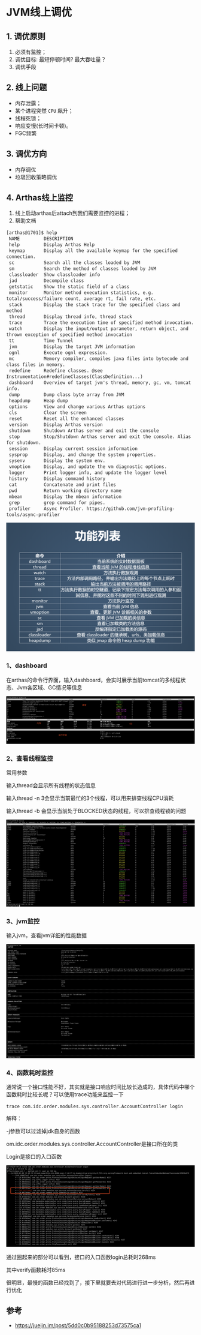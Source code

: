 # JVM线上调优



## 1. 调优原则

1. 必须有监控；
2. 调优目标: 最短停顿时间? 最大吞吐量？
3. 调优手段



## 2. 线上问题

- 内存泄露；
- 某个进程突然 `CPU` 飙升；
- 线程死锁；
- 响应变慢(长时间卡顿)。
- FGC频繁



## 3. 调优方向

- 内存调优
- 垃圾回收策略调优



## 4. Arthas线上监控

1. 线上启动arthas后attach到我们需要监控的进程；
2. 帮助文档

```shell
[arthas@1701]$ help
 NAME         DESCRIPTION
 help         Display Arthas Help
 keymap       Display all the available keymap for the specified connection.
 sc           Search all the classes loaded by JVM
 sm           Search the method of classes loaded by JVM
 classloader  Show classloader info
 jad          Decompile class
 getstatic    Show the static field of a class
 monitor      Monitor method execution statistics, e.g. total/success/failure count, average rt, fail rate, etc.
 stack        Display the stack trace for the specified class and method
 thread       Display thread info, thread stack
 trace        Trace the execution time of specified method invocation.
 watch        Display the input/output parameter, return object, and thrown exception of specified method invocation
 tt           Time Tunnel
 jvm          Display the target JVM information
 ognl         Execute ognl expression.
 mc           Memory compiler, compiles java files into bytecode and class files in memory.
 redefine     Redefine classes. @see Instrumentation#redefineClasses(ClassDefinition...)
 dashboard    Overview of target jvm's thread, memory, gc, vm, tomcat info.
 dump         Dump class byte array from JVM
 heapdump     Heap dump
 options      View and change various Arthas options
 cls          Clear the screen
 reset        Reset all the enhanced classes
 version      Display Arthas version
 shutdown     Shutdown Arthas server and exit the console
 stop         Stop/Shutdown Arthas server and exit the console. Alias for shutdown.
 session      Display current session information
 sysprop      Display, and change the system properties.
 sysenv       Display the system env.
 vmoption     Display, and update the vm diagnostic options.
 logger       Print logger info, and update the logger level
 history      Display command history
 cat          Concatenate and print files
 pwd          Return working directory name
 mbean        Display the mbean information
 grep         grep command for pipes.
 profiler     Async Profiler. https://github.com/jvm-profiling-tools/async-profiler
```

![arthas指令表](../assets/arthas指令表.png)



### 1、dashboard

在arthas的命令行界面，输入dashboard，会实时展示当前tomcat的多线程状态、Jvm各区域、GC情况等信息

![arthas-dashboard](../assets/arthas-dashboard.png)



### 2、查看线程监控

常用参数

输入thread会显示所有线程的状态信息

输入thread -n 3会显示当前最忙的3个线程，可以用来排查线程CPU消耗

输入thread -b 会显示当前处于BLOCKED状态的线程，可以排查线程锁的问题

![arthas-thread](../assets/arthas-thread.png)



### 3、jvm监控

输入jvm，查看jvm详细的性能数据

![arthas-jvm](../assets/arthas-jvm-1227024.png)



### 4、函数耗时监控

通常说一个接口性能不好，其实就是接口响应时间比较长造成的，具体代码中哪个函数耗时比较长呢？可以使用trace功能来监控一下

```
trace com.idc.order.modules.sys.controller.AccountController login
```

解释：

-j参数可以过滤掉jdk自身的函数

om.idc.order.modules.sys.controller.AccountController是接口所在的类

Login是接口的入口函数

![arthas-trace](../assets/arthas-trace.png)

通过圈起来的部分可以看到，接口的入口函数login总耗时268ms

其中verify函数耗时85ms

很明显，最慢的函数已经找到了，接下里就要去对代码进行进一步分析，然后再进行优化



## 参考

- https://juejin.im/post/5dd0c0b95188253d73575ca1